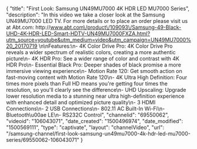 {
    "title": "First Look: Samsung UN49MU7000 4K HDR LED MU7000 Series",
    "description": "In this video we take a closer look at the Samsung UN49MU7000 LED TV.  For more details or to place an order please visit us at Abt.com: http:\/\/www.abt.com\/product\/109093\/Samsung-49-Black-UHD-4K-HDR-LED-Smart-HDTV-UN49MU7000FXZA.html?utm_source=youtube&utm_medium=video&utm_campaign=UN49MU7000%20_20170719 \n\nFeatures:\n- 4K Color Drive Pro: 4K Color Drive Pro reveals a wider spectrum of realistic colors, creating a more authentic picture\n- 4K HDR Pro: See a wider range of color and contrast with 4K HDR Pro\n- Essential Black Pro: Deeper shades of black promise a more immersive viewing experience\n- Motion Rate 120: Get smooth action on fast-moving content with Motion Rate 120\n- 4K Ultra High Definition: Four times more pixels than Full HD means you're getting four times the resolution, so you'll clearly see the difference\n- UHD Upscaling: Upgrade lower resolution media to a stunning near ultra high-definition experience with enhanced detail and optimized picture quality\n- 3 HDMI Connections\n- 2 USB Connections\n- 802.11 AC Built-In Wi-Fi\n- Bluetooth\u00ae LE\n- RS232C Control",
    "channelid": "69550062",
    "videoid": "106043071",
    "date_created": "1500496974",
    "date_modified": "1500569111",
    "type": "captivate",
    "layout": "channelVideo",
    "url": "\/samsung-channel\/first-look-samsung-un49mu7000-4k-hdr-led-mu7000-series\/69550062-106043071"
}
